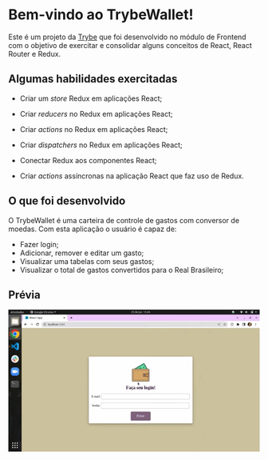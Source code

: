 # Bem-vindo ao TrybeWallet!

Este é um projeto da [Trybe](https://www.betrybe.com/) que foi desenvolvido no módulo de Frontend com o objetivo de exercitar e consolidar alguns conceitos de React, React Router e Redux.

## Algumas habilidades exercitadas

- Criar um _store_ Redux em aplicações React;

- Criar _reducers_ no Redux em aplicações React;

- Criar _actions_ no Redux em aplicações React;

- Criar _dispatchers_ no Redux em aplicações React;

- Conectar Redux aos componentes React;

- Criar _actions_ assíncronas na aplicação React que faz uso de Redux.

## O que foi desenvolvido

O TrybeWallet é uma carteira de controle de gastos com conversor de moedas. Com esta aplicação o usuário é capaz de:

- Fazer login;
- Adicionar, remover e editar um gasto;
- Visualizar uma tabelas com seus gastos;
- Visualizar o total de gastos convertidos para o Real Brasileiro;

## Prévia

![Project Gif](./TrybeWallet.gif)
